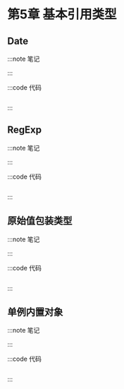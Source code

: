 # 第5章 基本引用类型

## Date

:::note 笔记

:::

:::code 代码

```js

```

:::

## RegExp

:::note 笔记

:::

:::code 代码

```js

```

:::

## 原始值包装类型

:::note 笔记

:::

:::code 代码

```js

```

:::

## 单例内置对象

:::note 笔记

:::

:::code 代码

```js

```

:::

